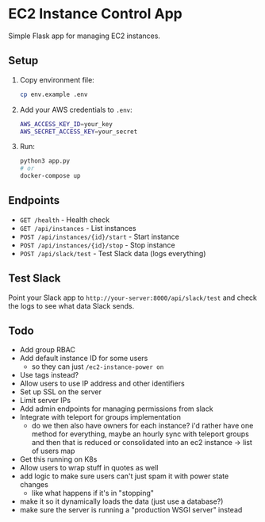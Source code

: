 # EC2 Instance Control App

Simple Flask app for managing EC2 instances.

## Setup

1. Copy environment file:
   ```bash
   cp env.example .env
   ```

2. Add your AWS credentials to `.env`:
   ```bash
   AWS_ACCESS_KEY_ID=your_key
   AWS_SECRET_ACCESS_KEY=your_secret
   ```

3. Run:
   ```bash
   python3 app.py
   # or
   docker-compose up
   ```

## Endpoints

- `GET /health` - Health check
- `GET /api/instances` - List instances
- `POST /api/instances/{id}/start` - Start instance
- `POST /api/instances/{id}/stop` - Stop instance
- `POST /api/slack/test` - Test Slack data (logs everything)

## Test Slack

Point your Slack app to `http://your-server:8000/api/slack/test` and check the logs to see what data Slack sends. 

## Todo

- Add group RBAC
- Add default instance ID for some users
   - so they can just `/ec2-instance-power on`
- Use tags instead?
- Allow users to use IP address and other identifiers
- Set up SSL on the server
- Limit server IPs
- Add admin endpoints for managing permissions from slack
- Integrate with teleport for groups implementation
   - do we then also have owners for each instance? i'd rather have one method 
   for everything, maybe an hourly sync with teleport groups and then that is
   reduced or consolidated into an ec2 instance -> list of users map
- Get this running on K8s
- Allow users to wrap stuff in quotes as well
- add logic to make sure users can't just spam it with power state changes
   - like what happens if it's in "stopping"
- make it so it dynamically loads the data (just use a database?)
- make sure the server is running a "production WSGI server" instead